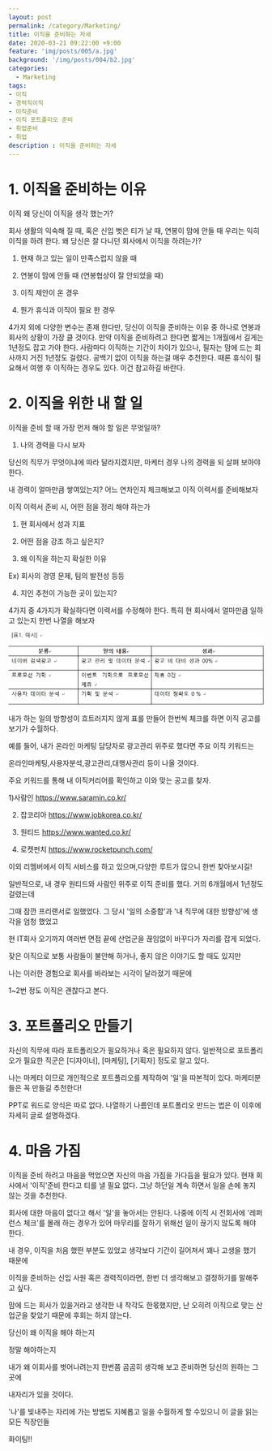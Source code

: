 ```yaml
---
layout: post
permalink: /category/Marketing/
title: 이직을 준비하는 자세
date: 2020-03-21 09:22:00 +9:00
feature: 'img/posts/005/a.jpg'
background: '/img/posts/004/b2.jpg'
categories:
  - Marketing
tags:
- 이직
- 경력직이직
- 이직준비
- 이직 포트폴리오 준비
- 취업준비
- 취업  
description : 이직을 준비하는 자세
---
```


# **1.**  이직을 준비하는 이유

이직 왜 당신이 이직을 생각 했는가?

회사 생활의 익숙해 질 때, 혹은 신입 벗은 티가 날 때, 연봉이 맘에 안들 때 우리는 익히 이직을 하려 한다. 왜 당신은 잘 다니던 회사에서 이직을 하려는가?



1. 현재 하고 있는 일이 만족스럽지 않을 때

2. 연봉이 맘에 안들 때 (연봉협상이 잘 안되었을 때)

3. 이직 제안이 온 경우

4. 뭔가 휴식과 이직이 필요 한 경우



4가지 외에 다양한 변수는 존재 한다만, 당신이 이직을 준비하는 이유 중 하나로 연봉과 회사의 상황이 가장 클 것이다. 만약 이직을 준비하려고 한다면 짧게는 1개월에서 길게는 1년정도 잡고 가야 한다. 사람마다 이직하는 기간이 차이가 있으나, 필자는 맘에 드는 회사까지 거진 1년정도 걸렸다. 공백기 없이 이직을 하는걸 매우 추천한다. 때론 휴식이 필요해서 여행 후 이직하는 경우도 있다. 이건 참고하길 바란다.



#  2.  이직을 위한 내 할 일

이직을 준비 할 때 가장 먼저 해야 할 일은 무엇일까?



1. 나의 경력을 다시 보자

당신의 직무가 무엇이냐에 따라 달라지겠지만, 마케터 경우 나의 경력을 되 살펴 보아야 한다.

내 경력이 얼마만큼 쌓여있는지? 어느 연차인지 체크해보고 이직 이력서를 준비해보자

이직 이력서 준비 시, 어떤 점을 정리 해야 하는가

1)   현 회사에서 성과 지표

2)   어떤 점을 강조 하고 싶은지?

3)   왜 이직을 하는지 확실한 이유

Ex) 회사의 경영 문제, 팀의 발전성 등등

4)   지인 추천이 가능한 곳이 있는지?



4가지 중 4가지가 확실하다면 이력서를 수정해야 한다. 특히 현 회사에서 얼마만큼 일하고 있는지 한번 나열을 해보자



![표](/img/posts/005/c.jpg)





내가 하는 일의 방향성이 흐트러지지 않게 표를 만들어 한번씩 체크를 하면 이직 공고를 보기가 수월하다.

예를 들어, 내가 온라인 마케팅 담당자로 광고관리 위주로 했다면 주요 이직 키워드는

온라인마케팅,사용자분석,광고관리,대행사관리 등이 나올 것이다.



주요 키워드를 통해 내 이직커리어를 확인하고 이와 맞는 공고를 찾자.

1)사람인  https://www.saramin.co.kr/

2) 잡코리아  https://www.jobkorea.co.kr/

3) 원티드  https://www.wanted.co.kr/

4) 로켓펀치  https://www.rocketpunch.com/



이외 리멤버에서 이직 서비스를 하고 있으며,다양한 루트가 많으니 한번 찾아보시길!

일반적으로, 내 경우 원티드와 사람인 위주로 이직 준비를 했다. 거의 6개월에서 1년정도 걸렸는데

그때 잠깐 프리랜서로 일했었다. 그 당시 '일의 소중함'과 '내 직무에 대한 방향성'에 생각을 엄청 했었고

현 IT회사 오기까지 여러번 면접 끝에 산업군을 끊임없이 바꾸다가 자리를 잡게 되었다.



잦은 이직으로 보통 사람들이 불안해 하거나, 좋지 않은 이야기도 할 때도 있지만

나는 이러한 경험으로 회사를 바라보는 시각이 달라졌기 때문에

1~2번 정도 이직은 괜찮다고 본다.





# 3. 포트폴리오 만들기

자신의 직무에 따라 포트폴리오가 필요하거나 혹은 필요하지 않다. 일반적으로 포트폴리오가 필요한 직군은 [디자이너], [마케팅], [기획자] 정도로 알고 있다.

나는 마케터 이므로 개인적으로 포트폴리오를 제작하여 '일'을 따본적이 있다. 마케터분들은 꼭 만들길 추천한다!

PPT로 워드로 양식은 따로 없다. 나열하기 나름인데 포트폴리오 만드는 법은 이 이후에 자세히 글로 설명하겠다.



# 4. 마음 가짐

이직을 준비 하려고 마음을 먹었으면 자신의 마음 가짐을 가다듬을 필요가 있다. 현재 회사에서 '이직'준비 한다고 티를 낼 필요 없다. 그냥 하던일 계속 하면서 일을 손에 놓지 않는 것을 추천한다.

회사에 대한 마음이 없다고 해서 '일'을 놓아서는 안된다. 나중에 이직 시 전회사에 '레퍼런스 체크'를 몰래 하는 경우가 있어 마무리를 잘하기 위해선 일이 끊기지 않도록 해야 한다.

내 경우, 이직을 처음 했떤 부분도 있었고 생각보다 기간이 길어져서 꽤나 고생을 했기 때문에

이직을 준비하는 신입 사원 혹은 경력직이라면, 한번 더 생각해보고 결정하기를 말해주고 싶다.

맘에 드는 회사가 있을거라고 생각한 내 착각도 한몫했지만, 난 오히려 이직으로 맞는 산업군을 찾았기 때문에 후회는 하지 않는다.



당신이 왜 이직을 해야 하는지

정말 해야하는지

내가 왜 이회사를 벗어나려는지 한번쯤 곰곰히 생각해 보고 준비하면 당신의 원하는 그곳에

내자리가 있을 것이다.



'나'를 빛내주는 자리에 가는 방법도 지혜롭고 일을 수월하게 할 수있으니 이 글을 읽는 모든 직장인들

화이팅!!
